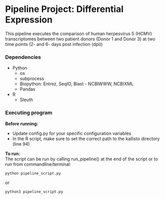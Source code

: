 # Pipeline Project: Differential Expression

This pipeline executes the comparison of human herpesvirus 5 (HCMV) transcriptomes between two patient donors (Donor 1 and Donor 3) at two time points (2- and 6- days post infection (dpi))

### Dependencies

- Python
  - os
  - subprocess
  - Biopython: Entrez, SeqIO, Blast - NCBIWWW, NCBIXML
  - Pandas
- R
  - Sleuth 

### Executing program

**Before running:** <br>
- Update config.py for your specific configuration variables
- In the R script, make sure to set the correct path to the kallisto directory (line 94) 

**To run:** <br>
The script can be run by calling run_pipeline() at the end of the script or to run from commandline/terminal:

```
python pipeline_script.py
```
or <br>
```
python3 pipeline_script.py
```
